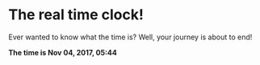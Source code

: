 # The real time clock!

Ever wanted to know what the time is? Well, your journey is about to end!

**The time is Nov 04, 2017, 05:44**